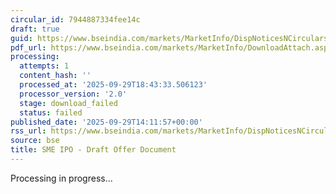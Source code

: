 ```yaml
---
circular_id: 7944887334fee14c
draft: true
guid: https://www.bseindia.com/markets/MarketInfo/DispNoticesNCirculars.aspx?Noticeid={E72456C1-EEC4-4570-926C-D11E778F517C}&noticeno=20250929-73&dt=09/29/2025&icount=73&totcount=87&flag=0
pdf_url: https://www.bseindia.com/markets/MarketInfo/DownloadAttach.aspx?id=20250929-73&attachedId=
processing:
  attempts: 1
  content_hash: ''
  processed_at: '2025-09-29T18:43:33.506123'
  processor_version: '2.0'
  stage: download_failed
  status: failed
published_date: '2025-09-29T14:11:57+00:00'
rss_url: https://www.bseindia.com/markets/MarketInfo/DispNoticesNCirculars.aspx?Noticeid={E72456C1-EEC4-4570-926C-D11E778F517C}&noticeno=20250929-73&dt=09/29/2025&icount=73&totcount=87&flag=0
source: bse
title: SME IPO - Draft Offer Document
---
```


Processing in progress...